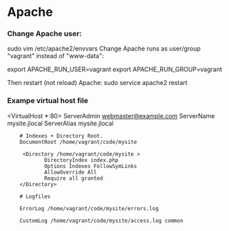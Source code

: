 # Apache

### Change Apache user:

sudo vim /etc/apache2/envvars
Change Apache runs as user/group "vagrant" instead of "www-data":

export APACHE_RUN_USER=vagrant
export APACHE_RUN_GROUP=vagrant

Then restart (not reload) Apache:
sudo service apache2 restart

### Exampe virtual host file

<VirtualHost *:80>
        ServerAdmin webmaster@example.com
        ServerName  mysite.jlocal
        ServerAlias mysite.jlocal

        # Indexes + Directory Root.
        DocumentRoot /home/vagrant/code/mysite

         <Directory /home/vagrant/code/mysite >
                DirectoryIndex index.php
                Options Indexes FollowSymLinks
                AllowOverride All
                Require all granted
        </Directory>

        # Logfiles

        ErrorLog /home/vagrant/code/mysite/errors.log

        CustomLog /home/vagrant/code/mysite/access.log common

</VirtualHost>
